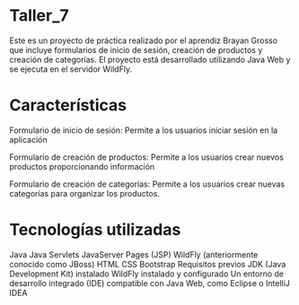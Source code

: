 # Taller_7

Este es un proyecto de práctica realizado por el aprendiz Brayan Grosso que incluye formularios de inicio de sesión, creación de productos y creación de categorías. El proyecto está desarrollado utilizando Java Web y se ejecuta en el servidor WildFly.

# Características

Formulario de inicio de sesión: Permite a los usuarios iniciar sesión en la aplicación 

Formulario de creación de productos: Permite a los usuarios crear nuevos productos proporcionando información 

Formulario de creación de categorías: Permite a los usuarios crear nuevas categorías para organizar los productos. 

# Tecnologías utilizadas
Java
Java Servlets
JavaServer Pages (JSP)
WildFly (anteriormente conocido como JBoss)
HTML
CSS
Bootstrap
Requisitos previos
JDK (Java Development Kit) instalado
WildFly instalado y configurado
Un entorno de desarrollo integrado (IDE) compatible con Java Web, como Eclipse o IntelliJ IDEA
